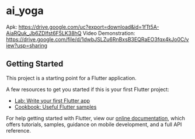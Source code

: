 # ai_yoga

Apk:  https://drive.google.com/uc?export=download&id=1fTt5A-AiaRQuk_Jb6ZDlfst6F5LK38hQ
Video Demonstration: https://drive.google.com/file/d/1dwbJSLZu6RnBxsB3EQRaEO3fqx4kJo0C/view?usp=sharing


## Getting Started

This project is a starting point for a Flutter application.

A few resources to get you started if this is your first Flutter project:

- [Lab: Write your first Flutter app](https://flutter.dev/docs/get-started/codelab)
- [Cookbook: Useful Flutter samples](https://flutter.dev/docs/cookbook)

For help getting started with Flutter, view our
[online documentation](https://flutter.dev/docs), which offers tutorials,
samples, guidance on mobile development, and a full API reference.
